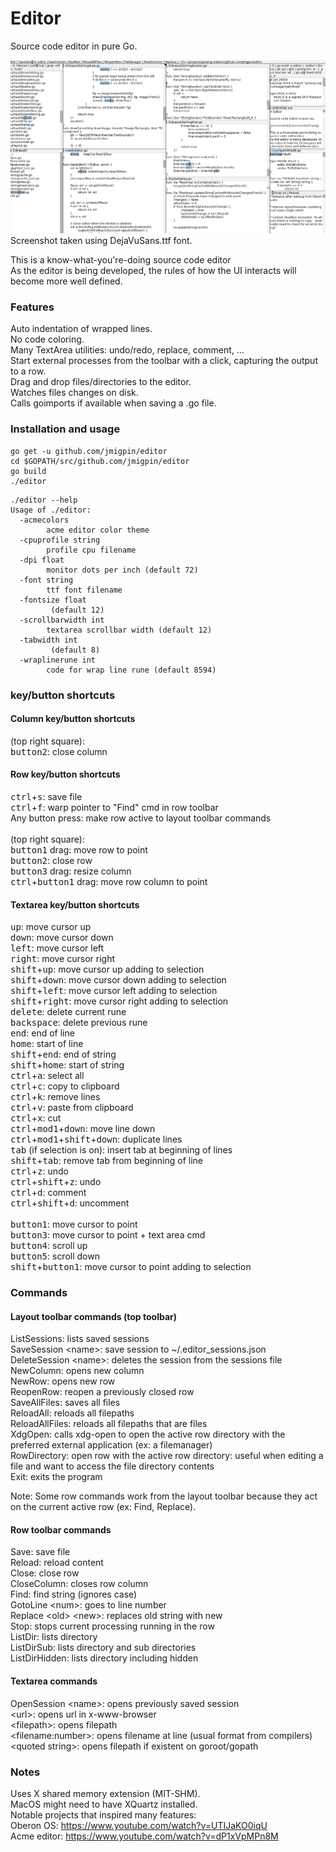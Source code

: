 # Editor

Source code editor in pure Go.

![screenshot](./screenshot2.png)
Screenshot taken using DejaVuSans.ttf font.

This is a know-what-you're-doing source code editor<br>
As the editor is being developed, the rules of how the UI interacts will become more well defined.<br>

### Features
Auto indentation of wrapped lines.<br>
No code coloring.<br>
Many TextArea utilities: undo/redo, replace, comment, ...<br>
Start external processes from the toolbar with a click, capturing the output to a row. <br>
Drag and drop files/directories to the editor.<br>
Watches files changes on disk.<br>
Calls goimports if available when saving a .go file.<br>

### Installation and usage

```
go get -u github.com/jmigpin/editor
cd $GOPATH/src/github.com/jmigpin/editor
go build 
./editor
```

```
./editor --help
Usage of ./editor:
  -acmecolors
    	acme editor color theme
  -cpuprofile string
    	profile cpu filename
  -dpi float
    	monitor dots per inch (default 72)
  -font string
    	ttf font filename
  -fontsize float
    	 (default 12)
  -scrollbarwidth int
    	textarea scrollbar width (default 12)
  -tabwidth int
    	 (default 8)
  -wraplinerune int
    	code for wrap line rune (default 8594)
```

### key/button shortcuts

#### Column key/button shortcuts
(top right square):<br>
<kbd>button2</kbd>: close column<br>

#### Row key/button shortcuts
<kbd>ctrl</kbd>+<kbd>s</kbd>: save file<br>
<kbd>ctrl</kbd>+<kbd>f</kbd>: warp pointer to "Find" cmd in row toolbar<br>
Any button press: make row active to layout toolbar commands<br>
<br>
(top right square):<br>
<kbd>button1</kbd> drag: move row to point<br>
<kbd>button2</kbd>: close row<br>
<kbd>button3</kbd> drag: resize column<br>
<kbd>ctrl</kbd>+<kbd>button1</kbd> drag: move row column to point<br>

#### Textarea key/button shortcuts
<kbd>up</kbd>: move cursor up<br>
<kbd>down</kbd>: move cursor down<br>
<kbd>left</kbd>: move cursor left<br>
<kbd>right</kbd>: move cursor right<br>
<kbd>shift</kbd>+<kbd>up</kbd>: move cursor up adding to selection<br>
<kbd>shift</kbd>+<kbd>down</kbd>: move cursor down adding to selection<br>
<kbd>shift</kbd>+<kbd>left</kbd>: move cursor left adding to selection<br>
<kbd>shift</kbd>+<kbd>right</kbd>: move cursor right adding to selection<br>
<kbd>delete</kbd>: delete current rune<br>
<kbd>backspace</kbd>: delete previous rune<br>
<kbd>end</kbd>: end of line<br>
<kbd>home</kbd>: start of line<br>
<kbd>shift</kbd>+<kbd>end</kbd>: end of string<br>
<kbd>shift</kbd>+<kbd>home</kbd>: start of string<br>
<kbd>ctrl</kbd>+<kbd>a</kbd>: select all<br>
<kbd>ctrl</kbd>+<kbd>c</kbd>: copy to clipboard<br>
<kbd>ctrl</kbd>+<kbd>k</kbd>: remove lines<br>
<kbd>ctrl</kbd>+<kbd>v</kbd>: paste from clipboard<br>
<kbd>ctrl</kbd>+<kbd>x</kbd>: cut<br>
<kbd>ctrl</kbd>+<kbd>mod1</kbd>+<kbd>down</kbd>: move line down<br>
<kbd>ctrl</kbd>+<kbd>mod1</kbd>+<kbd>shift</kbd>+<kbd>down</kbd>: duplicate lines<br>
<kbd>tab</kbd> (if selection is on): insert tab at beginning of lines<br>
<kbd>shift</kbd>+<kbd>tab</kbd>: remove tab from beginning of line<br>
<kbd>ctrl</kbd>+<kbd>z</kbd>: undo<br>
<kbd>ctrl</kbd>+<kbd>shift</kbd>+<kbd>z</kbd>: undo<br>
<kbd>ctrl</kbd>+<kbd>d</kbd>: comment<br>
<kbd>ctrl</kbd>+<kbd>shift</kbd>+<kbd>d</kbd>: uncomment<br>
<br>
<kbd>button1</kbd>: move cursor to point<br>
<kbd>button3</kbd>: move cursor to point + text area cmd<br>
<kbd>button4</kbd>: scroll up<br>
<kbd>button5</kbd>: scroll down<br>
<kbd>shift</kbd>+<kbd>button1</kbd>: move cursor to point adding to selection<br>

### Commands

#### Layout toolbar commands (top toolbar)
ListSessions: lists saved sessions<br>
SaveSession \<name\>: save session to ~/.editor_sessions.json<br>
DeleteSession \<name\>: deletes the session from the sessions file<br>
NewColumn: opens new column<br>
NewRow: opens new row<br>
ReopenRow: reopen a previously closed row<br>
SaveAllFiles: saves all files<br>
ReloadAll: reloads all filepaths<br>
ReloadAllFiles: reloads all filepaths that are files<br>
XdgOpen: calls xdg-open to open the active row directory with the preferred external application (ex: a filemanager)<br>
RowDirectory: open row with the active row directory: useful when editing a file and want to access the file directory contents<br>
Exit: exits the program<br>

Note: Some row commands work from the layout toolbar because they act on the current active row (ex: Find, Replace).

#### Row toolbar commands
Save: save file<br>
Reload: reload content<br>
Close: close row<br>
CloseColumn: closes row column<br>
Find: find string (ignores case)<br>
GotoLine \<num\>: goes to line number<br>
Replace \<old\> \<new\>: replaces old string with new<br>
Stop: stops current processing running in the row<br>
ListDir: lists directory<br>
ListDirSub: lists directory and sub directories<br>
ListDirHidden: lists directory including hidden<br>

#### Textarea commands
OpenSession \<name\>: opens previously saved session<br>
\<url\>: opens url in x-www-browser<br>
\<filepath\>: opens filepath<br>
\<filename:number\>: opens filename at line (usual format from compilers)<br>
\<quoted string\>: opens filepath if existent on goroot/gopath<br>

### Notes
Uses X shared memory extension (MIT-SHM). <br>
MacOS might need to have XQuartz installed.<br>
Notable projects that inspired many features:<br>
Oberon OS: https://www.youtube.com/watch?v=UTIJaKO0iqU <br>
Acme editor: https://www.youtube.com/watch?v=dP1xVpMPn8M <br>

